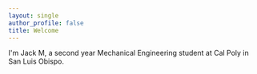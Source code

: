 ```yaml
---
layout: single
author_profile: false
title: Welcome
---
```

I'm Jack M, a second year Mechanical Engineering student at Cal Poly in San Luis Obispo.

